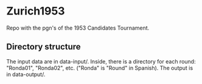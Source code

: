 # Zurich1953

Repo with the pgn's of the 1953 Candidates Tournament.

## Directory structure

The input data are in data-input/. Inside, there is a directory for each round: "Ronda01", "Ronda02", etc. ("Ronda" is "Round" in Spanish).
The output is in data-output/.